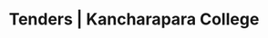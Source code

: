 ---
title: "Tenders | Kancharapara College"
description: "Tenders"

hero: 
  title: "All Tenders"


tenders:
  - date: "2022-05-17"
    title: "Tenders for Project Submission of the 4th Semester Hindi Generic Elective Students."
    downloadLink: "https://www.kanchraparacollege.ac.in/Download/20222705327023810.pdf"
  - date: "2022-05-17"
    title: "Tenders for Project Submission of the 4th Semester Hindi Generic Elective Students."
    downloadLink: "https://www.kanchraparacollege.ac.in/Download/20222705327023810.pdf"
  - date: "2022-05-14"
    title: "Tenders for Project Submission of the 4th Semester Hindi Generic Elective Students."
    downloadLink: "https://www.kanchraparacollege.ac.in/Download/20222705327023810.pdf"
  - date: "2022-05-12"
    title: "Tenders for Project Submission of the 4th Semester Hindi Generic Elective Students."
    downloadLink: "https://www.kanchraparacollege.ac.in/Download/20222705327023810.pdf"
  - date: "2022-05-11"
    title: "Tenders for Project Submission of the 4th Semester Hindi Generic Elective Students."
    downloadLink: "https://www.kanchraparacollege.ac.in/Download/20222705327023810.pdf"
  - date: "2022-05-10"
    title: "Tenders for Project Submission of the 4th Semester Hindi Generic Elective Students."
    downloadLink: "https://www.kanchraparacollege.ac.in/Download/20222705327023810.pdf"

layout: "tenders"
---